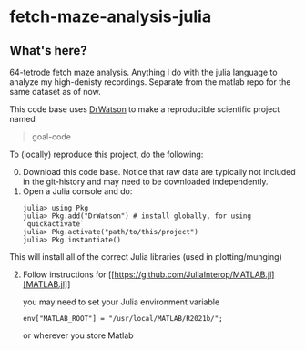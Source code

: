 # fetch-maze-analysis-julia

## What's here?
64-tetrode fetch maze analysis. Anything I do with the julia language to analyze my high-denisty recordings. Separate from the matlab repo for the same dataset as of now.

This code base uses [DrWatson](https://juliadynamics.github.io/DrWatson.jl/stable/)
to make a reproducible scientific project named
> goal-code

To (locally) reproduce this project, do the following:

0. Download this code base. Notice that raw data are typically not included in the
   git-history and may need to be downloaded independently.
1. Open a Julia console and do:
   ```
   julia> using Pkg
   julia> Pkg.add("DrWatson") # install globally, for using `quickactivate`
   julia> Pkg.activate("path/to/this/project")
   julia> Pkg.instantiate()
   ```

This will install all of the correct Julia libraries (used in plotting/munging)

2. Follow instructions for [[https://github.com/JuliaInterop/MATLAB.jl][MATLAB.jl]]

    you may need to set your Julia environment variable
    ```
    env["MATLAB_ROOT"] = "/usr/local/MATLAB/R2021b/";
    ```
    or wherever you store Matlab

